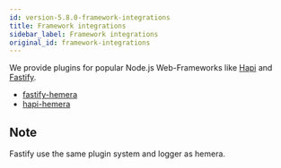 ```yaml
---
id: version-5.8.0-framework-integrations
title: Framework integrations
sidebar_label: Framework integrations
original_id: framework-integrations
---
```


We provide plugins for popular Node.js Web-Frameworks like [Hapi](https://github.com/hapijs/hapi) and [Fastify](https://github.com/fastify/fastify).

* [fastify-hemera](https://github.com/hemerajs/fastify-hemera)
* [hapi-hemera](https://github.com/hemerajs/hapi-hemera)

## Note

Fastify use the same plugin system and logger as hemera.
